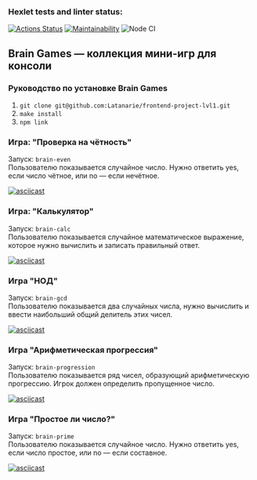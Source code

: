 ### Hexlet tests and linter status:
[![Actions Status](https://github.com/Latanarie/frontend-project-lvl1/workflows/hexlet-check/badge.svg)](https://github.com/Latanarie/frontend-project-lvl1/actions)
[![Maintainability](https://api.codeclimate.com/v1/badges/1a475687666937df21a4/maintainability)](https://codeclimate.com/github/Latanarie/frontend-project-lvl1/maintainability)
![Node CI](https://github.com/Latanarie/frontend-project-lvl1/actions/workflows/github-actions-demo.yml/badge.svg)
## Brain Games — коллекция мини-игр для консоли

### Руководство по установке Brain Games
1. ```git clone git@github.com:Latanarie/frontend-project-lvl1.git```
2. ```make install```
3. ```npm link```

### Игра: "Проверка на чётность"
Запуск: ```brain-even```\
Пользователю показывается случайное число. Нужно ответить yes, если число чётное, или no — если нечётное.


[![asciicast](https://asciinema.org/a/ogq0Jx01iTnG4tazeWCURi08e.svg)](https://asciinema.org/a/ogq0Jx01iTnG4tazeWCURi08e)

### Игра: "Калькулятор"
Запуск: ```brain-calc```\
Пользователю показывается случайное математическое выражение, которое нужно вычислить и записать правильный ответ.


[![asciicast](https://asciinema.org/a/f5A9NkXTdN2Okt9JIRUxR8EQy.svg)](https://asciinema.org/a/f5A9NkXTdN2Okt9JIRUxR8EQy)

### Игра "НОД"
Запуск: ```brain-gcd```\
Пользователю показывается два случайных числа, нужно вычислить и ввести наибольший общий делитель этих чисел.


[![asciicast](https://asciinema.org/a/lSg6oK000wWWaK3u5TT4AgYDd.svg)](https://asciinema.org/a/lSg6oK000wWWaK3u5TT4AgYDd)

### Игра "Арифметическая прогрессия"
Запуск: ```brain-progression```\
Пользователю показывается ряд чисел, образующий арифметическую прогрессию. Игрок должен определить пропущенное число.


[![asciicast](https://asciinema.org/a/gowuaGwJgTRF6uSQLa02XDZ2z.svg)](https://asciinema.org/a/gowuaGwJgTRF6uSQLa02XDZ2z)

### Игра "Простое ли число?"
Запуск: ```brain-prime```\
Пользователю показывается случайное число. Нужно ответить yes, если число простое, или no — если составное.


[![asciicast](https://asciinema.org/a/r7Llv3cfGyOpnH8HOLNpb1hGj.svg)](https://asciinema.org/a/r7Llv3cfGyOpnH8HOLNpb1hGj)
